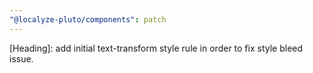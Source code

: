 ```yaml
---
"@localyze-pluto/components": patch
---
```


[Heading]: add initial text-transform style rule in order to fix style bleed issue.
